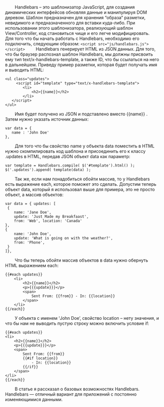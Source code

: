 &nbsp; &nbsp; &nbsp; &nbsp; Handlebars – это шаблонизатор JavaScript, для создания динамических интерфейсов обновляя данные и манипулируя DOM деревом. Шаблон предназначен для хранения “образа“ разметки, невидимого и предназначенного для вставки куда-либо. При использовании этого шаблонизатора, реализующий шаблон View/Controller, код становиться чище и его легче модифицировать.
&nbsp; &nbsp; &nbsp; &nbsp; Для того что бы начать работать с Handlebars, необходимо его подключить, следующим образом:
```<script src="js/handlebars.js"></script>```
&nbsp; &nbsp; &nbsp; &nbsp; Handlebars генерирует HTML из JSON данных. Для того, что бы браузер распознал шаблон Handlebars, мы должны присвоить ему тип text/x-handlebars-template, а также ID, что бы ссылаться на него в дальнейшем. Приведу пример разметки, которая будет получать имя и выводить HTML:
```
<ul class="updates">
     <script id="template" type="text/x-handlebars-template">
        <li>
 	        <h2>{{name}}</h2>
        </li>
   </script>
</ul>
```
&nbsp; &nbsp; &nbsp; &nbsp; Имя будет получено из JSON и подставлено вместо {{name}} . Затем нужно указать источник данных:
```
var data = {
   name : 'John Doe'
},
```
&nbsp; &nbsp; &nbsp; &nbsp; Для того что бы свойство name у объекта data поместить в HTML нужно скомпилировать код шаблона и присоединить его к классу .updates в HTML, передав JSON объект data как параметр:
```
var template = Handlebars.compile( $('#template').html() );
$('.updates').append( template(data) );
```
&nbsp; &nbsp; &nbsp; &nbsp; Так же, если нам понадобиться обойти массив, то у Handlebars есть выражение each, которое поможет это сделать. Допустим теперь объект data, который я использовал выше для примера, это не просто объект, а массив объектов:
```
var data = { updates: [ 
 { 
    name: 'Jane Doe',
    update: 'Just Made my Breakfaast',
    from: 'Web', location: 'Canada'
},
{
    name: 'John Doe',
    update: 'What is going on with the weather?',
    from: 'Phone',
 }
]},
```
&nbsp; &nbsp; &nbsp; &nbsp; Что бы теперь обойти массив объектов в data нужно обернуть HTML выражением each:
```
{{#each updates}} 
    <li>
        <h2>{{name}}</h2>
        <p>{{{update}}}</p>
        <span>
            Sent From: {{from}} - In: {{location}}
        </span>
    </li>
{{/each}}
```
&nbsp; &nbsp; &nbsp; &nbsp; У объекта c именем ‘John Doe’, свойство location – нету значения, и что бы нам не выводить пустую строку можно включить условие if:
```
{{#each updates}}
<li> 
    <h2>{{name}}</h2>
    <p>{{{update}}}</p>
    <span>
        Sent From: {{from}}
        {{#if location}}
            - In: {{location}}
        {{/if}}
    </span>
</li>
{{/each}}
```
&nbsp; &nbsp; &nbsp; &nbsp; В статье я рассказал о базовых возможностях Handlebars. Handlebars — отличный вариант для приложений с постоянно изменяющимися данными. 
